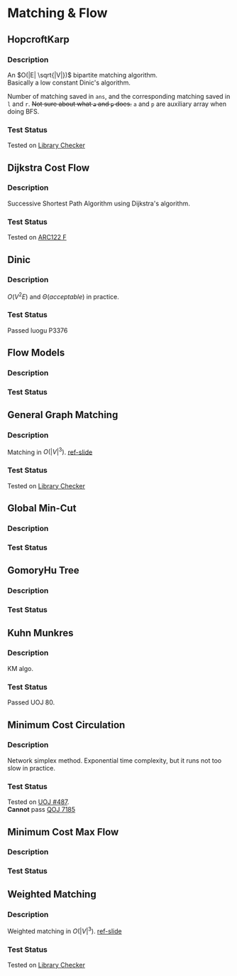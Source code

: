 # Matching & Flow

## HopcroftKarp
### Description

An $O(|E| \sqrt{|V|})$ bipartite matching algorithm.  
Basically a low constant Dinic's algorithm.

Number of matching saved in `ans`, and the corresponding matching saved in `l` and `r`.
~~Not sure about what `a` and `p` does.~~ `a` and `p` are auxiliary array when doing BFS.

### Test Status

Tested on [Library Checker](https://judge.yosupo.jp/submission/164965)


## Dijkstra Cost Flow
### Description

Successive Shortest Path Algorithm using Dijkstra's algorithm.

### Test Status

Tested on [ARC122 F](https://atcoder.jp/contests/arc122/submissions/44122501)


## Dinic
### Description
$O(V^2E)$ and $\Theta(acceptable)$ in practice.
### Test Status
Passed luogu P3376


## Flow Models
### Description
### Test Status

## General Graph Matching
### Description

Matching in $O(|V|^3)$.
[ref-slide](https://jacky860226.github.io/general-graph-weighted-match-slides/#/22)

### Test Status

Tested on [Library Checker](https://judge.yosupo.jp/submission/69588)


## Global Min-Cut
### Description
### Test Status


## GomoryHu Tree
### Description
### Test Status

## Kuhn Munkres
### Description
KM algo.
### Test Status
Passed UOJ 80.


## Minimum Cost Circulation
### Description

Network simplex method. Exponential time complexity, but it runs not too slow in practice.

### Test Status

Tested on [UOJ #487](https://uoj.ac/submission/658107).  
**Cannot** pass [QOJ 7185](https://qoj.ac/contest/1356/problem/7185)


## Minimum Cost Max Flow
### Description
### Test Status


## Weighted Matching
### Description

Weighted matching in $O(|V|^3)$.
[ref-slide](https://jacky860226.github.io/general-graph-weighted-match-slides/#/22)

### Test Status

Tested on [Library Checker](https://judge.yosupo.jp/submission/160271)
